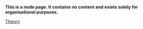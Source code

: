 **This is a node page. It contains no content and exists solely for organisational purposes.**

[Theory](sixth/CompSci/Theory/Theory)

